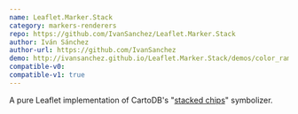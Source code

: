 ```yaml
---
name: Leaflet.Marker.Stack
category: markers-renderers
repo: https://github.com/IvanSanchez/Leaflet.Marker.Stack
author: Iván Sánchez
author-url: https://github.com/IvanSanchez
demo: http://ivansanchez.github.io/Leaflet.Marker.Stack/demos/color_ramps.html
compatible-v0:
compatible-v1: true
---
```


A pure Leaflet implementation of CartoDB's "<a href="https://carto.com/blog/stacking-chips-a-map-hack/">stacked chips</a>" symbolizer.
